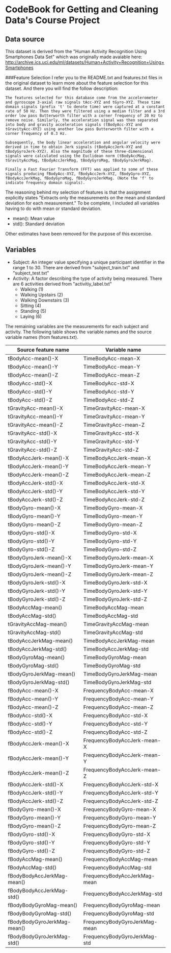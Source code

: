 # CodeBook for Getting and Cleaning Data's Course Project

## Data source
This dataset is derived from the "Human Activity Recognition Using Smartphones Data Set" which was originally made avaiable here: http://archive.ics.uci.edu/ml/datasets/Human+Activity+Recognition+Using+Smartphones

###Feature Selection 
I refer you to the README.txt and features.txt files in the original dataset to learn more about the feature selection for this dataset. And there you will find the follow description:

```
The features selected for this database come from the accelerometer and gyroscope 3-axial raw signals tAcc-XYZ and tGyro-XYZ. These time domain signals (prefix 't' to denote time) were captured at a constant rate of 50 Hz. Then they were filtered using a median filter and a 3rd order low pass Butterworth filter with a corner frequency of 20 Hz to remove noise. Similarly, the acceleration signal was then separated into body and gravity acceleration signals (tBodyAcc-XYZ and tGravityAcc-XYZ) using another low pass Butterworth filter with a corner frequency of 0.3 Hz. 

Subsequently, the body linear acceleration and angular velocity were derived in time to obtain Jerk signals (tBodyAccJerk-XYZ and tBodyGyroJerk-XYZ). Also the magnitude of these three-dimensional signals were calculated using the Euclidean norm (tBodyAccMag, tGravityAccMag, tBodyAccJerkMag, tBodyGyroMag, tBodyGyroJerkMag). 

Finally a Fast Fourier Transform (FFT) was applied to some of these signals producing fBodyAcc-XYZ, fBodyAccJerk-XYZ, fBodyGyro-XYZ, fBodyAccJerkMag, fBodyGyroMag, fBodyGyroJerkMag. (Note the 'f' to indicate frequency domain signals). 
```

The reasoning behind my selection of features is that the assignment explicitly states "Extracts only the measurements on the mean and standard deviation for each measurement."
To be complete, I included all variables having to do with mean or standard deviation.

* mean(): Mean value
* std(): Standard deviation

Other estimates have been removed for the purpose of this excercise.

## Variables

* Subject: An integer value specifying a unique participant identifier in the range 1 to 30. There are derived from "subject\_train.txt" and "subject_test.txt"
* Activity: A factor describing the type of activity being measured. There are 6 activities derived from "activitiy_label.txt"
	- Walking (1)
	- Walking Upstairs (2)
	- Walking Downstairs (3)
	- Sitting (4)
	- Standing (5)
	- Laying (6)

The remaining variables are the measurements for each subject and activity. The following table shows the variable names and the source variable names (from features.txt).

Source feature name|Variable name
-------|-------
tBodyAcc-mean()-X|TimeBodyAcc-mean-X
tBodyAcc-mean()-Y|TimeBodyAcc-mean-Y
tBodyAcc-mean()-Z|TimeBodyAcc-mean-Z
tBodyAcc-std()-X|TimeBodyAcc-std-X
tBodyAcc-std()-Y|TimeBodyAcc-std-Y
tBodyAcc-std()-Z|TimeBodyAcc-std-Z
tGravityAcc-mean()-X|TimeGravityAcc-mean-X
tGravityAcc-mean()-Y|TimeGravityAcc-mean-Y
tGravityAcc-mean()-Z|TimeGravityAcc-mean-Z
tGravityAcc-std()-X|TimeGravityAcc-std-X
tGravityAcc-std()-Y|TimeGravityAcc-std-Y
tGravityAcc-std()-Z|TimeGravityAcc-std-Z
tBodyAccJerk-mean()-X|TimeBodyAccJerk-mean-X
tBodyAccJerk-mean()-Y|TimeBodyAccJerk-mean-Y
tBodyAccJerk-mean()-Z|TimeBodyAccJerk-mean-Z
tBodyAccJerk-std()-X|TimeBodyAccJerk-std-X
tBodyAccJerk-std()-Y|TimeBodyAccJerk-std-Y
tBodyAccJerk-std()-Z|TimeBodyAccJerk-std-Z
tBodyGyro-mean()-X|TimeBodyGyro-mean-X
tBodyGyro-mean()-Y|TimeBodyGyro-mean-Y
tBodyGyro-mean()-Z|TimeBodyGyro-mean-Z
tBodyGyro-std()-X|TimeBodyGyro-std-X
tBodyGyro-std()-Y|TimeBodyGyro-std-Y
tBodyGyro-std()-Z|TimeBodyGyro-std-Z
tBodyGyroJerk-mean()-X|TimeBodyGyroJerk-mean-X
tBodyGyroJerk-mean()-Y|TimeBodyGyroJerk-mean-Y
tBodyGyroJerk-mean()-Z|TimeBodyGyroJerk-mean-Z
tBodyGyroJerk-std()-X|TimeBodyGyroJerk-std-X
tBodyGyroJerk-std()-Y|TimeBodyGyroJerk-std-Y
tBodyGyroJerk-std()-Z|TimeBodyGyroJerk-std-Z
tBodyAccMag-mean()|TimeBodyAccMag-mean
tBodyAccMag-std()|TimeBodyAccMag-std
tGravityAccMag-mean()|TimeGravityAccMag-mean
tGravityAccMag-std()|TimeGravityAccMag-std
tBodyAccJerkMag-mean()|TimeBodyAccJerkMag-mean
tBodyAccJerkMag-std()|TimeBodyAccJerkMag-std
tBodyGyroMag-mean()|TimeBodyGyroMag-mean
tBodyGyroMag-std()|TimeBodyGyroMag-std
tBodyGyroJerkMag-mean()|TimeBodyGyroJerkMag-mean
tBodyGyroJerkMag-std()|TimeBodyGyroJerkMag-std
fBodyAcc-mean()-X|FrequencyBodyAcc-mean-X
fBodyAcc-mean()-Y|FrequencyBodyAcc-mean-Y
fBodyAcc-mean()-Z|FrequencyBodyAcc-mean-Z
fBodyAcc-std()-X|FrequencyBodyAcc-std-X
fBodyAcc-std()-Y|FrequencyBodyAcc-std-Y
fBodyAcc-std()-Z|FrequencyBodyAcc-std-Z
fBodyAccJerk-mean()-X|FrequencyBodyAccJerk-mean-X
fBodyAccJerk-mean()-Y|FrequencyBodyAccJerk-mean-Y
fBodyAccJerk-mean()-Z|FrequencyBodyAccJerk-mean-Z
fBodyAccJerk-std()-X|FrequencyBodyAccJerk-std-X
fBodyAccJerk-std()-Y|FrequencyBodyAccJerk-std-Y
fBodyAccJerk-std()-Z|FrequencyBodyAccJerk-std-Z
fBodyGyro-mean()-X|FrequencyBodyGyro-mean-X
fBodyGyro-mean()-Y|FrequencyBodyGyro-mean-Y
fBodyGyro-mean()-Z|FrequencyBodyGyro-mean-Z
fBodyGyro-std()-X|FrequencyBodyGyro-std-X
fBodyGyro-std()-Y|FrequencyBodyGyro-std-Y
fBodyGyro-std()-Z|FrequencyBodyGyro-std-Z
fBodyAccMag-mean()|FrequencyBodyAccMag-mean
fBodyAccMag-std()|FrequencyBodyAccMag-std
fBodyBodyAccJerkMag-mean()|FrequencyBodyAccJerkMag-mean
fBodyBodyAccJerkMag-std()|FrequencyBodyAccJerkMag-std
fBodyBodyGyroMag-mean()|FrequencyBodyGyroMag-mean
fBodyBodyGyroMag-std()|FrequencyBodyGyroMag-std
fBodyBodyGyroJerkMag-mean()|FrequencyBodyGyroJerkMag-mean
fBodyBodyGyroJerkMag-std()|FrequencyBodyGyroJerkMag-std
